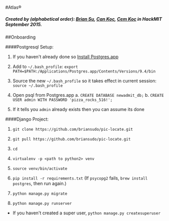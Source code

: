 #Atlas®

##### Created by (alphabetical order): [Brian Su](http://bsu.me/), [Can Koc](http://cankoc.org/), [Cem Koc](http://cemkoc.org/) in HackMIT September 2015.

##Onboarding

####Postgresql Setup:

1. If you haven't already done so [Install Postgres.app](http://postgresapp.com)

2. Add to `~/.bash_profile`:
    `export PATH=$PATH:/Applications/Postgres.app/Contents/Versions/9.4/bin`

3. Source the new `~/.bash_profile` so it takes effect in current session:
    `source ~/.bash_profile`

4. Open psql from Postgres.app
    a. `CREATE DATABASE newadmit_db;`
    b. `CREATE USER admin WITH PASSWORD 'pizza_rocks_516!';`

5. If it tells you `admin` already exists then you can assume its done

####Django Project:
1. `git clone https://github.com/briansudo/pic-locate.git`
2. `git pull https://github.com/briansudo/pic-locate.git`

3. `cd`

4. `virtualenv -p <path to python2> venv`

5. `source venv/bin/activate`

6. `pip install -r requirements.txt`
    (If `psycopg2` fails, `brew install postgres`, then run again.)

7. `python manage.py migrate`

8. `python manage.py runserver`

* If you haven't created a super user, `python manage.py createsuperuser`
